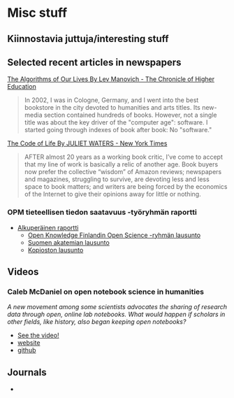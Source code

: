 # Misc stuff

## Kiinnostavia juttuja/interesting stuff

## Selected recent articles in newspapers

[The Algorithms of Our Lives By Lev Manovich - The Chronicle of Higher Education](http://chronicle.com/article/The-Algorithms-of-Our-Lives/143557/)
>In 2002, I was in Cologne, Germany, and I went into the best bookstore in the city devoted to humanities and arts titles. Its new-media section contained hundreds of books. However, not a single title was about the key driver of the "computer age": software. I started going through indexes of book after book: No "software."

[The Code of Life By JULIET WATERS - New York Times](http://www.nytimes.com/2013/12/15/opinion/sunday/the-code-of-life.html?_r=0)
>AFTER almost 20 years as a working book critic, I’ve come to accept that my line of work is basically a relic of another age. Book buyers now prefer the collective “wisdom” of Amazon reviews; newspapers and magazines, struggling to survive, are devoting less and less space to book matters; and writers are being forced by the economics of the Internet to give their opinions away for little or nothing.


### OPM tieteellisen tiedon saatavuus -työryhmän raportti

- [Alkuperäinen raportti](http://www.tdata.fi/documents/10180/43697/Tiedon+saatavuus+-ty%C3%B6ryhm%C3%A4n+raportti/b795c30d-a08a-4aca-a540-d8d3fb1b1364)
    - [Open Knowledge Finlandin Open Science -ryhmän lausunto](https://docs.google.com/folderview?usp=sharing&id=0BxG2TTq96FnQbWxmajhJVFZXVkU&tid=0B-5B9VrRkisPOFhGNk5NQW1HM1U)
    - [Suomen akatemian lausunto](http://www.aka.fi/Tiedostot/Lausunnot/2013/131210_Tiedon_saatavuus.pdf)
    - [Kopioston lausunto](http://www.kopiosto.fi/kopiosto/ajankohtaista/lausunnot_arkisto/2013/fi_FI/Lausunto_Tiedon_saatavuus/_files/90871981801092385/default/saatavuuslausunto%20final%209%2012%202013.pdf)



## Videos

### Caleb McDaniel on open notebook science in humanities

*A new movement among some scientists advocates the sharing of research data through open, online lab notebooks. What would happen if scholars in other fields, like history, also began keeping open notebooks?*

- [See the video!](http://t.co/qnRKsFqu7H)
 - [website](http://wcm1.web.rice.edu/)
 - [github](https://github.com/wcaleb)

## Journals

-

